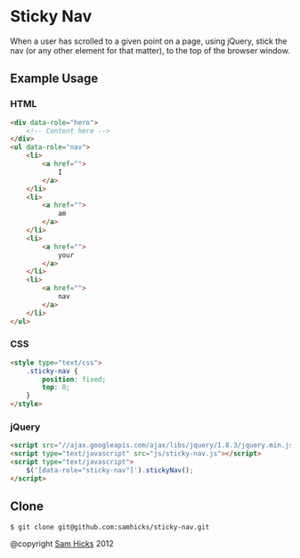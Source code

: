 Sticky Nav
==========

When a user has scrolled to a given point on a page, using jQuery, stick the nav (or any other element for that matter), to the top of the browser window.

Example Usage
----

### HTML

```html
<div data-role="hero">
	<!-- Content here -->
</div>
<ul data-role="nav">
	<li>
		<a href="">
			I
		</a>
	</li>
	<li>
		<a href="">
			am
		</a>
	</li>
	<li>
		<a href="">
			your
		</a>
	</li>
	<li>
		<a href="">
			nav
		</a>
	</li>
</ul>
```

### CSS

```html
<style type="text/css">
	.sticky-nav {
		position: fixed;
		top: 0;
	}
</style>
```

### jQuery

```html
<script src="//ajax.googleapis.com/ajax/libs/jquery/1.8.3/jquery.min.js"></script>
<script type="text/javascript" src="js/sticky-nav.js"></script>
<script type="text/javascript">
    $('[data-role="sticky-nav"]').stickyNav();
</script>
```

Clone
-----

```
$ git clone git@github.com:samhicks/sticky-nav.git
```

@copyright [Sam Hicks][samhicks] 2012

[samhicks]: https://github.com/samhicks
